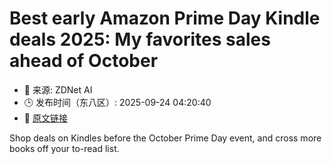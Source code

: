 # Best early Amazon Prime Day Kindle deals 2025: My favorites sales ahead of October
- 📅 来源: ZDNet AI
- 🕒 发布时间（东八区）: 2025-09-24 04:20:40
- 🔗 [原文链接](https://www.zdnet.com/article/best-early-october-prime-day-kindle-deals/)

Shop deals on Kindles before the October Prime Day event, and cross more books off your to-read list.